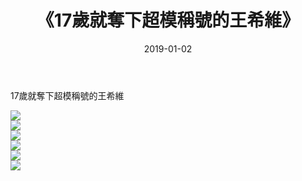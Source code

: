 ﻿---
layout: post
title:  《17歲就奪下超模稱號的王希維》
date:   2019-01-02
img: http://pic.660000.xyz/1:down/唯美/2019/17歲就奪下超模稱號的王希維/000.jpg
categories: [美女, 清纯, 唯美]
---

17歲就奪下超模稱號的王希維

  ![](http://pic.660000.xyz/1:down/唯美/2019/17歲就奪下超模稱號的王希維/001.jpg) <br> ![](http://pic.660000.xyz/1:down/唯美/2019/17歲就奪下超模稱號的王希維/002.jpg) <br> ![](http://pic.660000.xyz/1:down/唯美/2019/17歲就奪下超模稱號的王希維/003.jpg) <br> ![](http://pic.660000.xyz/1:down/唯美/2019/17歲就奪下超模稱號的王希維/004.jpg) <br> ![](http://pic.660000.xyz/1:down/唯美/2019/17歲就奪下超模稱號的王希維/005.jpg) <br> ![](http://pic.660000.xyz/1:down/唯美/2019/17歲就奪下超模稱號的王希維/006.jpg) <br>